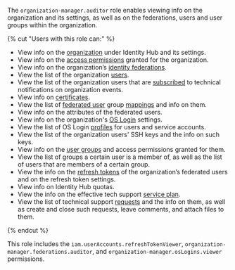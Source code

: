 The `organization-manager.auditor` role enables viewing info on the organization and its settings, as well as on the federations, users and user groups within the organization.

{% cut "Users with this role can:" %}

* View info on the [organization](../../organization/concepts/organization.md) under Identity Hub and its settings.
* View info on the [access permissions](../../iam/concepts/access-control/index.md) granted for the organization.
* View info on the organization’s [identity federations](../../organization/concepts/add-federation.md).
* View the list of the organization [users](../../overview/roles-and-resources.md#users).
* View the list of the organization users that are [subscribed](../../organization/operations/subscribe-user-for-notifications.md) to technical notifications on organization events.
* View info on [certificates](../../organization/concepts/add-federation.md#build-trust).
* View the list of [federated user](../../iam/concepts/users/accounts.md#saml-federation) group [mappings](../../organization/concepts/add-federation.md#group-mapping) and info on them.
* View info on the attributes of the federated users.
* View info on the organization's [OS Login](../../organization/concepts/os-login.md) settings.
* View the list of OS Login [profiles](../../organization/concepts/os-login.md#os-login-profiles) for users and service accounts.
* View the list of the organization users' SSH keys and the info on such keys.
* View info on the [user groups](../../organization/concepts/groups.md) and access permissions granted for them.
* View the list of groups a certain user is a member of, as well as the list of users that are members of a certain group.
* View the info on the [refresh tokens](../../iam/concepts/authorization/refresh-token.md) of the organization’s federated users and on the refresh token settings.
* View info on Identity Hub quotas.
* View the info on the effective tech support [service plan](../../support/pricing.md#effective-plans).
* View the list of technical support [requests](../../support/overview.md) and the info on them, as well as create and close such requests, leave comments, and attach files to them.

{% endcut %}

This role includes the `iam.userAccounts.refreshTokenViewer`, `organization-manager.federations.auditor`, and `organization-manager.osLogins.viewer` permissions.